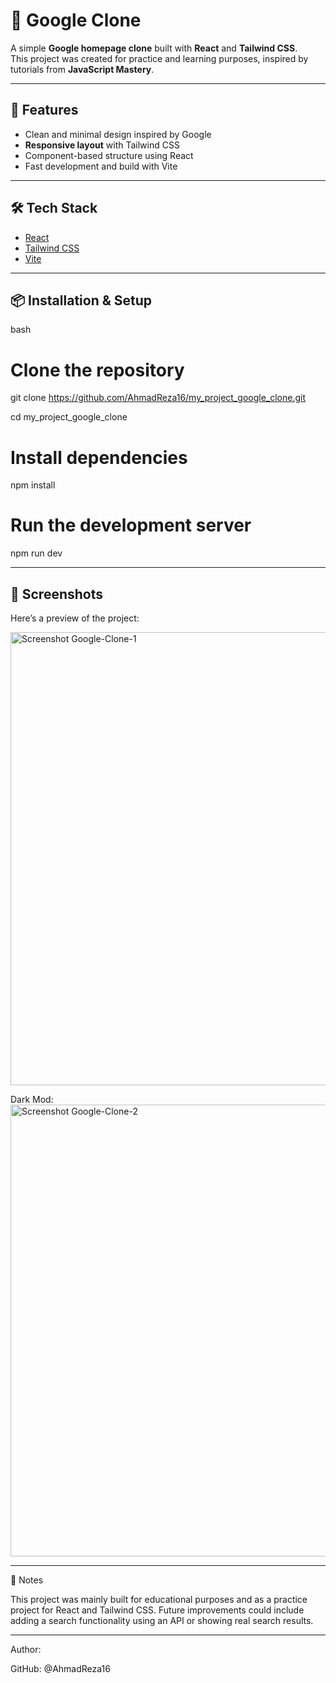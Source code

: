 # 🔎 Google Clone

A simple **Google homepage clone** built with **React** and **Tailwind CSS**.  
This project was created for practice and learning purposes, inspired by tutorials from **JavaScript Mastery**.

---

## 🚀 Features

- Clean and minimal design inspired by Google
- **Responsive layout** with Tailwind CSS
- Component-based structure using React
- Fast development and build with Vite

---

## 🛠️ Tech Stack

- [React](https://reactjs.org/)  
- [Tailwind CSS](https://tailwindcss.com/)  
- [Vite](https://vitejs.dev/)  

---

## 📦 Installation & Setup

bash
# Clone the repository
git clone https://github.com/AhmadReza16/my_project_google_clone.git

cd my_project_google_clone

# Install dependencies
npm install

# Run the development server
npm run dev

----

## 📸 Screenshots
Here’s a preview of the project:

<img width="1366" height="725" alt="Screenshot Google-Clone-1" src="https://github.com/user-attachments/assets/e513a574-250f-4dd2-a091-f9f19d2de96a" />


Dark Mod:
<img width="1366" height="723" alt="Screenshot Google-Clone-2" src="https://github.com/user-attachments/assets/d2525166-3a3e-4c16-af75-e4b721cf635c" />


----

📌 Notes

This project was mainly built for educational purposes and as a practice project for React and Tailwind CSS.
Future improvements could include adding a search functionality using an API or showing real search results.

---

Author:

GitHub: @AhmadReza16
